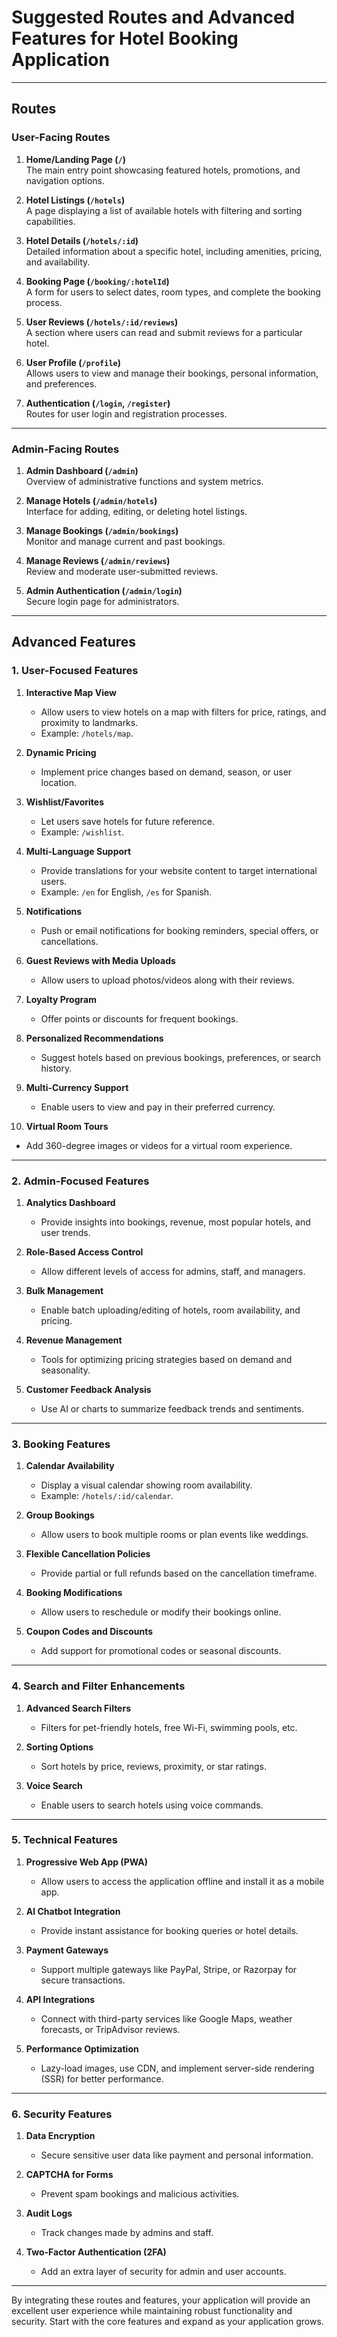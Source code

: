 # Suggested Routes and Advanced Features for Hotel Booking Application

---

## **Routes**

### **User-Facing Routes**

1. **Home/Landing Page (`/`)**  
   The main entry point showcasing featured hotels, promotions, and navigation options.

2. **Hotel Listings (`/hotels`)**  
   A page displaying a list of available hotels with filtering and sorting capabilities.

3. **Hotel Details (`/hotels/:id`)**  
   Detailed information about a specific hotel, including amenities, pricing, and availability.

4. **Booking Page (`/booking/:hotelId`)**  
   A form for users to select dates, room types, and complete the booking process.

5. **User Reviews (`/hotels/:id/reviews`)**  
   A section where users can read and submit reviews for a particular hotel.

6. **User Profile (`/profile`)**  
   Allows users to view and manage their bookings, personal information, and preferences.

7. **Authentication (`/login`, `/register`)**  
   Routes for user login and registration processes.

---

### **Admin-Facing Routes**

1. **Admin Dashboard (`/admin`)**  
   Overview of administrative functions and system metrics.

2. **Manage Hotels (`/admin/hotels`)**  
   Interface for adding, editing, or deleting hotel listings.

3. **Manage Bookings (`/admin/bookings`)**  
   Monitor and manage current and past bookings.

4. **Manage Reviews (`/admin/reviews`)**  
   Review and moderate user-submitted reviews.

5. **Admin Authentication (`/admin/login`)**  
   Secure login page for administrators.

---

## **Advanced Features**

### **1. User-Focused Features**
1. **Interactive Map View**  
   - Allow users to view hotels on a map with filters for price, ratings, and proximity to landmarks.  
   - Example: `/hotels/map`.

2. **Dynamic Pricing**  
   - Implement price changes based on demand, season, or user location.

3. **Wishlist/Favorites**  
   - Let users save hotels for future reference.  
   - Example: `/wishlist`.

4. **Multi-Language Support**  
   - Provide translations for your website content to target international users.  
   - Example: `/en` for English, `/es` for Spanish.

5. **Notifications**  
   - Push or email notifications for booking reminders, special offers, or cancellations.

6. **Guest Reviews with Media Uploads**  
   - Allow users to upload photos/videos along with their reviews.

7. **Loyalty Program**  
   - Offer points or discounts for frequent bookings.

8. **Personalized Recommendations**  
   - Suggest hotels based on previous bookings, preferences, or search history.

9. **Multi-Currency Support**  
   - Enable users to view and pay in their preferred currency.

10. **Virtual Room Tours**  
   - Add 360-degree images or videos for a virtual room experience.

---

### **2. Admin-Focused Features**
1. **Analytics Dashboard**  
   - Provide insights into bookings, revenue, most popular hotels, and user trends.

2. **Role-Based Access Control**  
   - Allow different levels of access for admins, staff, and managers.

3. **Bulk Management**  
   - Enable batch uploading/editing of hotels, room availability, and pricing.

4. **Revenue Management**  
   - Tools for optimizing pricing strategies based on demand and seasonality.

5. **Customer Feedback Analysis**  
   - Use AI or charts to summarize feedback trends and sentiments.

---

### **3. Booking Features**
1. **Calendar Availability**  
   - Display a visual calendar showing room availability.  
   - Example: `/hotels/:id/calendar`.

2. **Group Bookings**  
   - Allow users to book multiple rooms or plan events like weddings.

3. **Flexible Cancellation Policies**  
   - Provide partial or full refunds based on the cancellation timeframe.

4. **Booking Modifications**  
   - Allow users to reschedule or modify their bookings online.

5. **Coupon Codes and Discounts**  
   - Add support for promotional codes or seasonal discounts.

---

### **4. Search and Filter Enhancements**
1. **Advanced Search Filters**  
   - Filters for pet-friendly hotels, free Wi-Fi, swimming pools, etc.

2. **Sorting Options**  
   - Sort hotels by price, reviews, proximity, or star ratings.

3. **Voice Search**  
   - Enable users to search hotels using voice commands.

---

### **5. Technical Features**
1. **Progressive Web App (PWA)**  
   - Allow users to access the application offline and install it as a mobile app.

2. **AI Chatbot Integration**  
   - Provide instant assistance for booking queries or hotel details.

3. **Payment Gateways**  
   - Support multiple gateways like PayPal, Stripe, or Razorpay for secure transactions.

4. **API Integrations**  
   - Connect with third-party services like Google Maps, weather forecasts, or TripAdvisor reviews.

5. **Performance Optimization**  
   - Lazy-load images, use CDN, and implement server-side rendering (SSR) for better performance.

---

### **6. Security Features**
1. **Data Encryption**  
   - Secure sensitive user data like payment and personal information.

2. **CAPTCHA for Forms**  
   - Prevent spam bookings and malicious activities.

3. **Audit Logs**  
   - Track changes made by admins and staff.

4. **Two-Factor Authentication (2FA)**  
   - Add an extra layer of security for admin and user accounts.

---

By integrating these routes and features, your application will provide an excellent user experience while maintaining robust functionality and security. Start with the core features and expand as your application grows.
